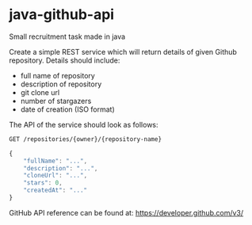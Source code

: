 # java-github-api
Small recruitment task made in java

Create a simple REST service which will return details of given Github repository. Details should
include:

- full name of repository
- description of repository
- git clone url
- number of stargazers
- date of creation (ISO format)

The API of the service should look as follows:

```sh
GET /repositories/{owner}/{repository-name}
```

```javascript
{
    "fullName": "...",
    "description": "...",
    "cloneUrl": "...",
    "stars": 0,
    "createdAt": "..."
}
```
GitHub API reference can be found at: https://developer.github.com/v3/
